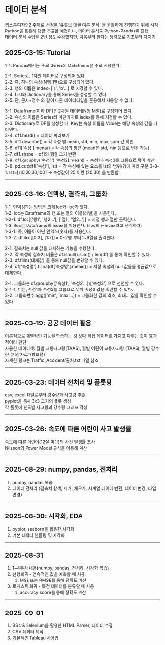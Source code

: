 # 데이터 분석
캡스톤디자인2 주제로 선정된 '유튜브 댓글 여론 분석' 을 원활하게 진행하기 위해 시작 \
Python을 활용해 댓글 추출할 예정이니, 데이터 분석도 Python-Pandas로 진행 \
데이터 분석 수업을 2번 정도 수강했지만, 처음부터 한다는 생각으로 기초부터 다지기

## 2025-03-15: Tutorial ##
1-1. Pandas에서는 주로 Series와 Dataframe을 주로 사용한다.

2-1. Series는 1차원 데이터로 구성되어 있다. \
2-2. 즉, 하나의 속성(N행 1열)으로 구성되어 있다. \
2-3. 행의 이름은 index=['a', 'b'...] 로 지정할 수 있다. \
2-4. List와 Dictionary를 통해 Series를 생성할 수 있다. \
2-5. 단, 문자+정수 와 같이 다른 데이터타입을 혼용해서 사용할 수 없다.

3-1. Dataframe(이하 DF)은 2차원 데이터(N행 M열)로 구성되어 있다. \
3-2. 속성의 이름은 Series와 마찬가지로 index를 통해 지정할 수 있다. \
3-3. Dictionary로 DF를 생성할 때, Key는 속성 이름을 Value는 해당 속성의 값을 나타낸다. \
3-4. df1.head() = 데이터 미리보기 \
3-5. df1.describe() = 각 속성 별 mean, std, min, max, sum 값 확인 \
3-6. df1[\'속성'].mena() = 각 속성의 평균 (mean은 std, min 등으로 변경 가능) \
3-7. df1.shape = df1의 행렬 크기 반환 \
3-8. df1.groupby('속성1')[\'속성2].mean() = 속성1과 속성2를 그룹으로 묶어 계산
3-8. pd.cut(df1[\'속성'], lst) = 각 속성에 있는 요소를 lst의 범위(?)에 따라 구분
3-8-1. lst=[\10,20,30,100] -> 속성값이 25 이면 (20,30) 을 반환함

----

## 2025-03-16: 인덱싱, 결측치, 그룹화 ##
1-1. 인덱싱하는 방법은 크게 loc와 iloc가 있다. \
1-2. loc는 Dataframe의 행 또는 열의 이름(라벨)을 사용한다. \
1-2-1. df.loc[[\'행1', '행2...'], [\'열1', '열2...']] = 지정 행과 열만 출력한다. \
1-3. iloc는 Dataframe의 index를 이용한다. (iloc의 i=index라고 생각하자) \
1-3-1. 즉, 이름이 아닌 인덱스(숫자)를 사용한다. \
1-3-2. df.iloc[[0:3], [1:7]] = 0\~2행 부터 1~6열을 출력한다. 

2-1. 결측치는 null 값을 대체하는 기능을 수행한다. \
2-2. 각 속성의 결측치 비율은 df.isnull().sum() / len(df) 를 통해 확인할 수 있다. \
2-3. df.fillna(대체값) 을 통해 null값을 변경할 수 있다. \
2-4. df[\'속성명'].fillna(df[\'속성명'].mean()) = 지정 속성의 null 값들을 평균값으로 대체한다. 

3-1. 그룹화는 df.groupby([\'속성1', '속성2'...])[\'속성3'] 으로 선언할 수 있다. \
3-1-1. 이는, 속성1과 속성2를 그룹으로 묶어 속성3 값을 확인할 수 있다. \
3-2. 그룹화변수.agg([\'min', 'max'...]) = 그룹화한 값의 최소, 최대... 값을 확인할 수 있다.

----

## 2025-03-19: 공공 데이터 활용 ##
이론적으로 개별적인 기능을 학습하는 것 보다 직접 데이터를 가지고 다루는 것이 효과적이라 판단 \
사용한 데이터셋: 월별 교통사고량(TAAS), 월별 어린이 교통사고량 (TAAS), 월별 강수량 (기상자료개방포털) \
자세한 링크는 Traffic_Accident/출처.txt 파일 참조 

----

## 2025-03-23: 데이터 전처리 및 플롯팅 ##
csv, excel 파일로부터 강수량과 사고량 추출 \
pyplot을 통해 3x3 크기의 플롯 생성 \
각 플롯에 년도별 사고량과 강수량 그래프 작성 

----

## 2025-03-26: 속도에 따른 어린이 사고 발생률 ##
속도에 따른 어린이(12살 미만)의 사건 발생률 조사 \
Nilsson의 Power Model 공식을 이용해 계산 

----


## 2025-08-29: numpy, pandas, 전처리 ##
1. numpy, pandas 복습
2. 데이터 전처리 (결측치 탐색, 제거, 채우기, 시계열 데이터 변환, 데이터 변경, 타입 변경)

----

## 2025-08-30: 시각화, EDA ##
1. pyplot, seaborn을 활용한 사각화 
2. 기본 데이터 핸들링 및 시각화

----

## 2025-08-31 ##
1. 1~4주차 내용(numpy, pandas, 전처리, 시각화 복습)
2. 선형회귀 - 연속적인 값을 예측할 때 사용
    1. MSE 또는 RMSE를 통해 정확도 계산
3. 로지스틱 회귀 - 특정 데이터를 분류할 때 사용
    1. accuracy score를 통해 정확도 계산

----

## 2025-09-01 ##
1. BS4 & Selenium을 활용한 HTML Parser, 데이터 수집
2. CSV 데이터 제작
3. 기본적인 Tableau 사용법